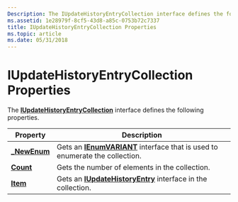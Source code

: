 ```yaml
---
Description: The IUpdateHistoryEntryCollection interface defines the following properties.
ms.assetid: 1e28979f-8cf5-43d8-a85c-0753b72c7337
title: IUpdateHistoryEntryCollection Properties
ms.topic: article
ms.date: 05/31/2018
---
```


# IUpdateHistoryEntryCollection Properties

The [**IUpdateHistoryEntryCollection**](/windows/desktop/api/Wuapi/nn-wuapi-iupdatehistoryentrycollection) interface defines the following properties.



| Property                                                    | Description                                                                                                          |
|-------------------------------------------------------------|----------------------------------------------------------------------------------------------------------------------|
| [**\_NewEnum**](/windows/desktop/api/Wuapi/nf-wuapi-iupdatehistoryentrycollection-get__newenum) | Gets an [**IEnumVARIANT**](https://msdn.microsoft.com/library/ms221053(v=VS.71).aspx) interface that is used to enumerate the collection. |
| [**Count**](/windows/desktop/api/Wuapi/nf-wuapi-iupdatehistoryentrycollection-get_count)        | Gets the number of elements in the collection.                                                                       |
| [**Item**](/windows/desktop/api/Wuapi/nf-wuapi-iupdatehistoryentrycollection-get_item)          | Gets an [**IUpdateHistoryEntry**](/windows/desktop/api/Wuapi/nn-wuapi-iupdatehistoryentry) interface in the collection.                              |



 

 

 



